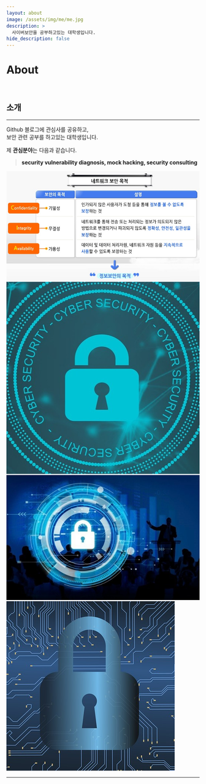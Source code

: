 ```yaml
---
layout: about
image: /assets/img/me/me.jpg
description: >
  사이버보안을 공부하고있는 대학생입니다.
hide_description: false
---
```


# About

<!--author-->

<br>

## 소개
---
Github 블로그에 관심사를 공유하고,  
보안 관련 공부를 하고있는 대학생입니다.


제 **관심분야**는 다음과 같습니다.

>   <a>__security vulnerability diagnosis, mock hacking, security consulting__</a>


<div class="me">
    <div><img src= "/assets/me/cheetah1.jpg"></div>
    <div><img src= "/assets/me/cheetah2.jpg"></div>
    <div><img src= "/assets/me/cheetah3.jpg"></div>
    <div><img src= "/assets/me/cheetah4.jpg"></div>
</div>

  <script>
    $(document).ready(function(){
      $('.me').slick({autoplay : true});
    });
  </script>

---